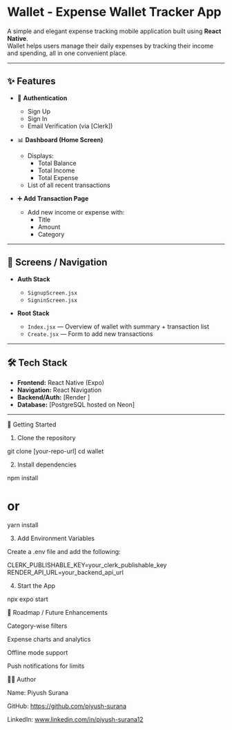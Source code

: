 # Wallet - Expense Wallet Tracker App

A simple and elegant expense tracking mobile application built using **React Native**.  
Wallet helps users manage their daily expenses by tracking their income and spending, all in one convenient place.

---

## ✨ Features

- 🔐 **Authentication**
  - Sign Up
  - Sign In
  - Email Verification (via [Clerk])

- 📊 **Dashboard (Home Screen)**
  - Displays:
    - Total Balance
    - Total Income
    - Total Expense
  - List of all recent transactions

- ➕ **Add Transaction Page**
  - Add new income or expense with:
    - Title
    - Amount
    - Category

---

## 📱 Screens / Navigation

- **Auth Stack**
  - `SignupScreen.jsx`
  - `SigninScreen.jsx`

- **Root Stack**
  - `Index.jsx` — Overview of wallet with summary + transaction list
  - `Create.jsx` — Form to add new transactions

---

## 🛠️ Tech Stack

- **Frontend:** React Native (Expo)
- **Navigation:** React Navigation
- **Backend/Auth:** [Render ]
- **Database:** [PostgreSQL hosted on Neon]

---

🚀 Getting Started

1. Clone the repository

git clone [your-repo-url]
cd wallet

2. Install dependencies

npm install
# or
yarn install

3. Add Environment Variables

Create a .env file and add the following:

CLERK_PUBLISHABLE_KEY=your_clerk_publishable_key
RENDER_API_URL=your_backend_api_url

4. Start the App

npx expo start

🧪 Roadmap / Future Enhancements

Category-wise filters

Expense charts and analytics

Offline mode support

Push notifications for limits

🙋‍♂️ Author

Name: Piyush Surana

GitHub: https://github.com/piyush-surana

LinkedIn: www.linkedin.com/in/piyush-surana12
